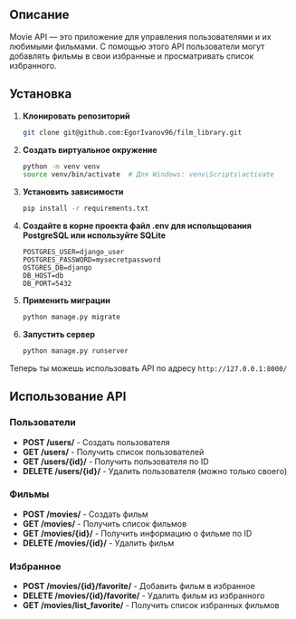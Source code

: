 ## Описание

Movie API — это приложение для управления пользователями и их любимыми фильмами. С помощью этого API пользователи могут добавлять фильмы в свои избранные и просматривать список избранного.


## Установка

1. **Клонировать репозиторий**

   ```bash
   git clone git@github.com:EgorIvanov96/film_library.git
   ```

2. **Создать виртуальное окружение**

   ```bash
   python -m venv venv
   source venv/bin/activate  # Для Windows: venv\Scripts\activate
   ```

3. **Установить зависимости**

   ```bash
   pip install -r requirements.txt
   ```

4. **Создайте в корне проекта файл .env для испольщования PostgreSQL или используйте SQLite**

    ```
    POSTGRES_USER=django_user 
    POSTGRES_PASSWORD=mysecretpassword
    OSTGRES_DB=django
    DB_HOST=db
    DB_PORT=5432
    ```
4. **Применить миграции**

   ```bash
   python manage.py migrate
   ```

5. **Запустить сервер**

   ```bash
   python manage.py runserver
   ```

Теперь ты можешь использовать API по адресу `http://127.0.0.1:8000/`


## Использование API

### Пользователи

- **POST /users/** - Создать пользователя
- **GET /users/** - Получить список пользователей
- **GET /users/{id}/** - Получить пользователя по ID
- **DELETE /users/{id}/** - Удалить пользователя (можно только своего)

### Фильмы

- **POST /movies/** - Создать фильм
- **GET /movies/** - Получить список фильмов
- **GET /movies/{id}/** - Получить информацию о фильме по ID
- **DELETE /movies/{id}/** - Удалить фильм

### Избранное

- **POST /movies/{id}/favorite/** - Добавить фильм в избранное
- **DELETE /movies/{id}/favorite/** - Удалить фильм из избранного
- **GET /movies/list_favorite/** - Получить список избранных фильмов